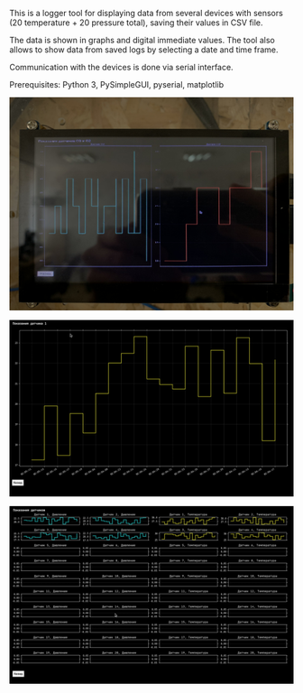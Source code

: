 This is a logger tool for displaying data from several devices with sensors (20 temperature + 20 pressure total), saving their values in CSV file. 

The data is shown in graphs and digital immediate values. The tool also allows to show data from saved logs by selecting a date and time frame.

Communication with the devices is done via serial interface.

Prerequisites: Python 3, PySimpleGUI, pyserial, matplotlib

!["1"](images/1.JPG)

!["2"](images/2.png)

!["3"](images/3.png)